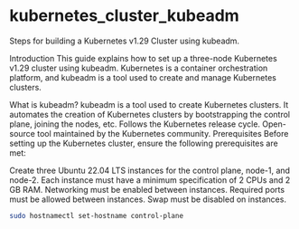 # kubernetes_cluster_kubeadm
Steps for building a Kubernetes v1.29 Cluster using kubeadm.

Introduction
This guide explains how to set up a three-node Kubernetes v1.29 cluster using kubeadm. Kubernetes is a container orchestration platform, and kubeadm is a tool used to create and manage Kubernetes clusters.

What is kubeadm?
kubeadm is a tool used to create Kubernetes clusters.
It automates the creation of Kubernetes clusters by bootstrapping the control plane, joining the nodes, etc.
Follows the Kubernetes release cycle.
Open-source tool maintained by the Kubernetes community.
Prerequisites
Before setting up the Kubernetes cluster, ensure the following prerequisites are met:

Create three Ubuntu 22.04 LTS instances for the control plane, node-1, and node-2.
Each instance must have a minimum specification of 2 CPUs and 2 GB RAM.
Networking must be enabled between instances.
Required ports must be allowed between instances.
Swap must be disabled on instances.



```sh
sudo hostnamectl set-hostname control-plane

```

```sh
```

